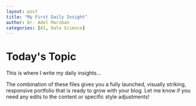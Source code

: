 ```yaml
---
layout: post
title: "My First Daily Insight"
author: Dr. Adel Marzban
categories: [AI, Data Science]
---
```


# Today's Topic

This is where I write my daily insights...

The combination of these files gives you a fully launched, visually striking, responsive portfolio that is ready to grow with your blog. Let me know if you need any edits to the content or specific style adjustments!
